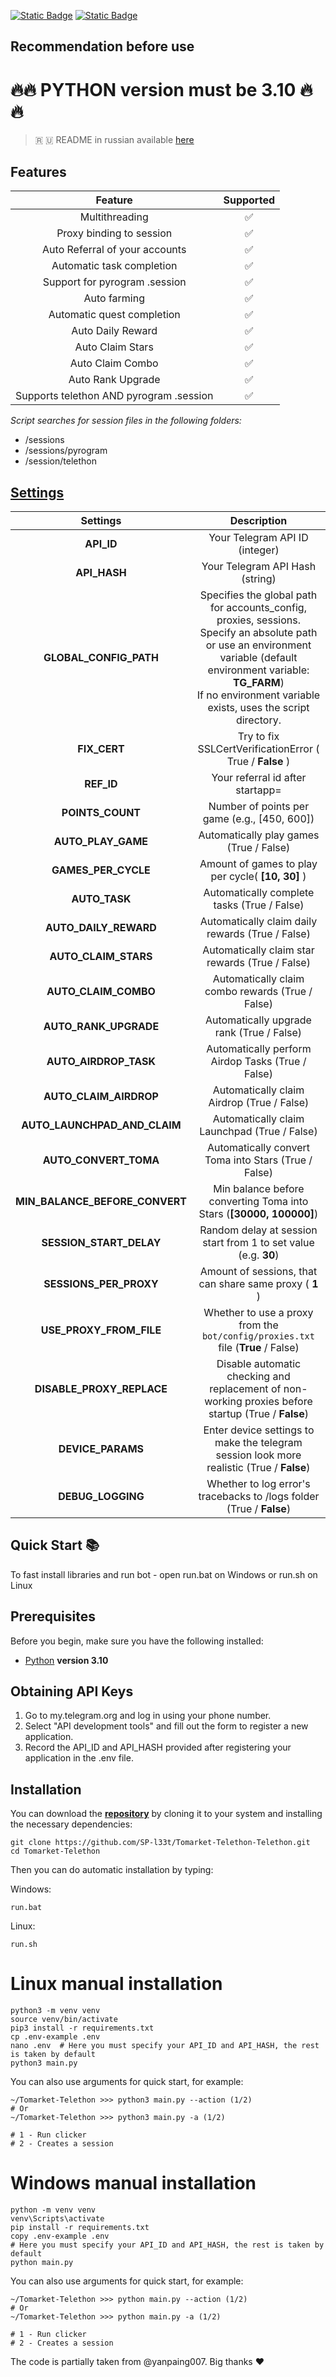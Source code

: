 [![Static Badge](https://img.shields.io/badge/Telegram-Channel-Link?style=for-the-badge&logo=Telegram&logoColor=white&logoSize=auto&color=blue)](https://t.me/+jJhUfsfFCn4zZDk0)      [![Static Badge](https://img.shields.io/badge/Telegram-Bot%20Link-Link?style=for-the-badge&logo=Telegram&logoColor=white&logoSize=auto&color=blue)](https://t.me/Tomarket_ai_bot/app?startapp=0000GbQY)

## Recommendation before use

# 🔥🔥 PYTHON version must be 3.10 🔥🔥

> 🇷 🇺 README in russian available [here](README-RU.md)

## Features

|                 Feature                 | Supported |
|:---------------------------------------:|:---------:|
|             Multithreading              |     ✅     |
|        Proxy binding to session         |     ✅     |
|     Auto Referral of your accounts      |     ✅     |
|        Automatic task completion        |     ✅     |
|      Support for pyrogram .session      |     ✅     |
|              Auto farming               |     ✅     |
|       Automatic quest completion        |     ✅     |
|            Auto Daily Reward            |     ✅     |
|            Auto Claim Stars             |     ✅     |
|            Auto Claim Combo             |     ✅     |
|            Auto Rank Upgrade            |     ✅     |
| Supports telethon AND pyrogram .session |     ✅     |

_Script searches for session files in the following folders:_
* /sessions
* /sessions/pyrogram
* /session/telethon

## [Settings](https://github.com/SP-l33t/Tomarket-Telethon-Telethon/blob/main/.env-example/)
|            Settings            |                                                                                                                  Description                                                                                                                  |
|:------------------------------:|:---------------------------------------------------------------------------------------------------------------------------------------------------------------------------------------------------------------------------------------------:|
|           **API_ID**           |                                                                                                        Your Telegram API ID (integer)                                                                                                         |
|          **API_HASH**          |                                                                                                        Your Telegram API Hash (string)                                                                                                        |
|     **GLOBAL_CONFIG_PATH**     | Specifies the global path for accounts_config, proxies, sessions. <br/>Specify an absolute path or use an environment variable (default environment variable: **TG_FARM**) <br/>If no environment variable exists, uses the script directory. |
|          **FIX_CERT**          |                                                                                           Try to fix  SSLCertVerificationError ( True / **False** )                                                                                           |
|           **REF_ID**           |                                                                                                       Your referral id after startapp=                                                                                                        |
|        **POINTS_COUNT**        |                                                                                                 Number of points per game (e.g., [450, 600])                                                                                                  |
|       **AUTO_PLAY_GAME**       |                                                                                                    Automatically play games (True / False)                                                                                                    |
|      **GAMES_PER_CYCLE**       |                                                                                               Amount of games to play per cycle( **[10, 30]** )                                                                                               |
|         **AUTO_TASK**          |                                                                                                  Automatically complete tasks (True / False)                                                                                                  |
|     **AUTO_DAILY_REWARD**      |                                                                                               Automatically claim daily rewards (True / False)                                                                                                |
|      **AUTO_CLAIM_STARS**      |                                                                                                Automatically claim star rewards (True / False)                                                                                                |
|      **AUTO_CLAIM_COMBO**      |                                                                                               Automatically claim combo rewards (True / False)                                                                                                |
|     **AUTO_RANK_UPGRADE**      |                                                                                                   Automatically upgrade rank (True / False)                                                                                                   |
|     **AUTO_AIRDROP_TASK**      |                                                                                               Automatically perform Airdop Tasks (True / False)                                                                                               |
|     **AUTO_CLAIM_AIRDROP**     |                                                                                                  Automatically claim Airdrop (True / False)                                                                                                   |
|  **AUTO_LAUNCHPAD_AND_CLAIM**  |                                                                                                 Automatically claim Launchpad (True / False)                                                                                                  |
|     **AUTO_CONVERT_TOMA**      |                                                                                             Automatically convert Toma into Stars (True / False)                                                                                              |
| **MIN_BALANCE_BEFORE_CONVERT** |                                                                                      Min balance before converting Toma into Stars (**[30000, 100000]**)                                                                                      |
|    **SESSION_START_DELAY**     |                                                                                        Random delay at session start from 1 to set value (e.g. **30**)                                                                                        |
|     **SESSIONS_PER_PROXY**     |                                                                                            Amount of sessions, that can share same proxy ( **1** )                                                                                            |
|    **USE_PROXY_FROM_FILE**     |                                                                               Whether to use a proxy from the `bot/config/proxies.txt` file (**True** / False)                                                                                |
|   **DISABLE_PROXY_REPLACE**    |                                                                      Disable automatic checking and replacement of non-working proxies before startup (True / **False**)                                                                      |
|       **DEVICE_PARAMS**        |                                                                          Enter device settings to make the telegram session look more realistic  (True / **False**)                                                                           |
|       **DEBUG_LOGGING**        |                                                                                     Whether to log error's tracebacks to /logs folder (True / **False**)                                                                                      |

## Quick Start 📚

To fast install libraries and run bot - open run.bat on Windows or run.sh on Linux

## Prerequisites
Before you begin, make sure you have the following installed:
- [Python](https://www.python.org/downloads/) **version 3.10**

## Obtaining API Keys
1. Go to my.telegram.org and log in using your phone number.
2. Select "API development tools" and fill out the form to register a new application.
3. Record the API_ID and API_HASH provided after registering your application in the .env file.

## Installation
You can download the [**repository**](https://github.com/SP-l33t/Tomarket-Telethon-Telethon) by cloning it to your system and installing the necessary dependencies:
```shell
git clone https://github.com/SP-l33t/Tomarket-Telethon-Telethon.git
cd Tomarket-Telethon
```

Then you can do automatic installation by typing:

Windows:
```shell
run.bat
```

Linux:
```shell
run.sh
```

# Linux manual installation
```shell
python3 -m venv venv
source venv/bin/activate
pip3 install -r requirements.txt
cp .env-example .env
nano .env  # Here you must specify your API_ID and API_HASH, the rest is taken by default
python3 main.py
```

You can also use arguments for quick start, for example:
```shell
~/Tomarket-Telethon >>> python3 main.py --action (1/2)
# Or
~/Tomarket-Telethon >>> python3 main.py -a (1/2)

# 1 - Run clicker
# 2 - Creates a session
```

# Windows manual installation
```shell
python -m venv venv
venv\Scripts\activate
pip install -r requirements.txt
copy .env-example .env
# Here you must specify your API_ID and API_HASH, the rest is taken by default
python main.py
```

You can also use arguments for quick start, for example:
```shell
~/Tomarket-Telethon >>> python main.py --action (1/2)
# Or
~/Tomarket-Telethon >>> python main.py -a (1/2)

# 1 - Run clicker
# 2 - Creates a session
```

The code is partially taken from @yanpaing007. Big thanks ♥